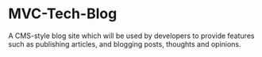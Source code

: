 # MVC-Tech-Blog
A CMS-style blog site which will be used by developers to provide features such as publishing articles, and blogging posts, thoughts and opinions.
